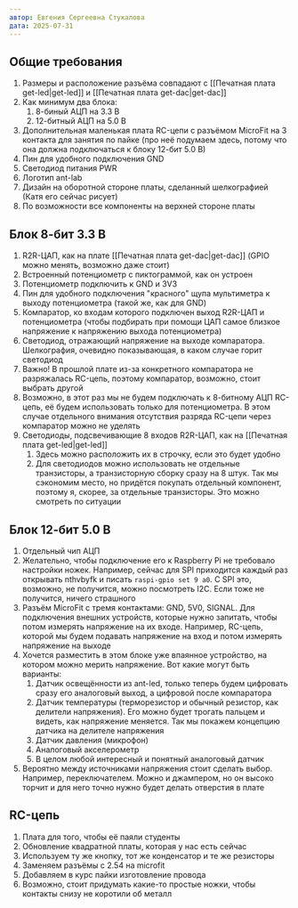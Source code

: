 ```yaml
---
автор: Евгения Сергеевна Стукалова
дата: 2025-07-31
---
```


## Общие требования

1. Размеры и расположение разъёма совпадают с [[Печатная плата get-led|get-led]] и [[Печатная плата get-dac|get-dac]]
2. Как минимум два блока:
	1. 8-биный АЦП на 3.3 В
	2. 12-битный АЦП на 5.0 В
3. Дополнительная маленькая плата RC-цепи с разъёмом MicroFit на 3 контакта для занятия по пайке (про неё подумаем здесь, потому что она должна подключаться к блоку 12-бит 5.0 В)
4. Пин для удобного подключения GND
5. Светодиод питания PWR
6. Логотип ant-lab
7. Дизайн на оборотной стороне платы, сделанный шелкографией (Катя его сейчас рисует)
8. По возможности все компоненты на верхней стороне платы

## Блок 8-бит 3.3 В

1. R2R-ЦАП, как на плате [[Печатная плата get-dac|get-dac]] (GPIO можно менять, возможно даже стоит)
2. Встроенный потенциометр с пиктограммой, как он устроен
3. Потенциометр подключить к GND и 3V3
4. Пин для удобного подключения "красного" щупа мультиметра к выходу потенциометра (такой же, как для GND)
5. Компаратор, ко входам которого подключен выход R2R-ЦАП и потенциометра (чтобы подбирать при помощи ЦАП самое близкое напряжение к напряжению выхода потенциометра)
6. Светодиод, отражающий напряжение на выходе компаратора. Шелкография, очевидно показывающая, в каком случае горит светодиод
7. Важно! В прошлой плате из-за конкретного компаратора не разряжалась RC-цепь, поэтому компаратор, возможно, стоит выбрать другой
8. Возможно, в этот раз мы не будем подключать к 8-битному АЦП RC-цепь, её будем использовать только для потенциометра. В этом случае отдельного внимания отсутствия разряда RC-цепи через компаратор можно не уделять
9. Светодиоды, подсвечивающие 8 входов R2R-ЦАП, как на [[Печатная плата get-led|get-led]]
	1. Здесь можно расположить их в строчку, если это будет удобно
	2. Для светодиодов можно использовать не отдельные транзисторы, а транзисторную сборку сразу на 8 штук. Так мы сэкономим место, но придётся покупать отдельный компонент, поэтому я, скорее, за отдельные транзисторы. Это можно смотреть по ситуации

## Блок 12-бит 5.0 В

1. Отдельный чип АЦП
2. Желательно, чтобы подключение его к Raspberry Pi не требовало настройки ножек. Например, сейчас для SPI приходится каждый раз открывать nthvbyfk и писать `raspi-gpio set 9 a0`. С SPI это, возможно, не получится, можно посмотреть I2C. Если тоже не получится, ничего страшного
3. Разъём MicroFit с тремя контактами: GND, 5V0, SIGNAL. Для подключения внешних устройств, которые нужно запитать, чтобы потом измерять напряжение на их входе. Например, RC-цепь, которой мы будем подавать напряжение на вход и потом измерять напряжение на выходе
4. Хочется разместить в этом блоке уже впаянное устройство, на котором можно мерить напряжение. Вот какие могут быть варианты:
	1. Датчик освещённости из ant-led, только теперь будем цифровать сразу его аналоговый выход, а цифровой после компаратора
	2. Датчик температуры (терморезистор и обычный резистор, как делители напряжения). Его можно будет трогать пальцем и видеть, как напряжение меняется. Так мы покажем концепцию датчика на делителе напряжения
	3. Датчик давления (микрофон)
	4. Аналоговый акселерометр
	5. В целом любой интересный и понятный аналоговый датчик
5. Вероятно между источниками напряжения стоит сделать выбор. Например, переключателем. Можно и джампером, но он высоко торчит и для него точно нужно будет делать отверстия в плате

## RC-цепь

1. Плата для того, чтобы её паяли студенты
2. Обновление квадратной платы, которая у нас есть сейчас
3. Используем ту же кнопку, тот же конденсатор и те же резисторы
4. Заменяем разъёмы с 2.54 на microfit
5. Добавляем в курс пайки изготовление провода
6. Возможно, стоит придумать какие-то простые ножки, чтобы контакты снизу не коротили об металл